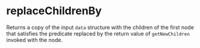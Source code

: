 # replaceChildrenBy

Returns a copy of the input `data` structure with the children of the first node that satisfies the predicate replaced by the return value of `getNewChildren` invoked with the node.

```

```

